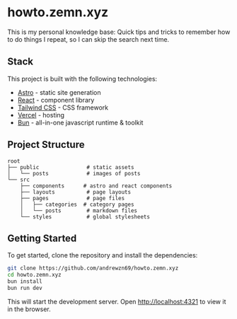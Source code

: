 # howto.zemn.xyz

This is my personal knowledge base: Quick tips and tricks to
remember how to do things I repeat, so I can skip the search next
time.

## Stack

This project is built with the following technologies:

- [Astro](https://astro.build/) - static site generation
- [React](https://reactjs.org/) - component library
- [Tailwind CSS](https://tailwindcss.com/) - CSS framework
- [Vercel](https://vercel.com/) - hosting
- [Bun](https://bun.sh) - all-in-one javascript runtime & toolkit

## Project Structure

```
root
├── public               # static assets
│   └── posts            # images of posts
└── src
    ├── components      # astro and react components
    ├── layouts          # page layouts
    ├── pages            # page files
    │   ├── categories  # category pages
    │   └── posts        # markdown files
    └── styles           # global stylesheets
```

## Getting Started

To get started, clone the repository and install the dependencies:

```bash
git clone https://github.com/andrewzn69/howto.zemn.xyz
cd howto.zemn.xyz
bun install
bun run dev
```

This will start the development server. Open [http://localhost:4321](http://localhost:4321) to view it in the browser.
